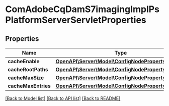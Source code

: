 # ComAdobeCqDamS7imagingImplPsPlatformServerServletProperties

## Properties
Name | Type | Description | Notes
------------ | ------------- | ------------- | -------------
**cacheEnable** | [**OpenAPI\Server\Model\ConfigNodePropertyBoolean**](ConfigNodePropertyBoolean.md) |  | [optional] 
**cacheRootPaths** | [**OpenAPI\Server\Model\ConfigNodePropertyArray**](ConfigNodePropertyArray.md) |  | [optional] 
**cacheMaxSize** | [**OpenAPI\Server\Model\ConfigNodePropertyInteger**](ConfigNodePropertyInteger.md) |  | [optional] 
**cacheMaxEntries** | [**OpenAPI\Server\Model\ConfigNodePropertyInteger**](ConfigNodePropertyInteger.md) |  | [optional] 

[[Back to Model list]](../README.md#documentation-for-models) [[Back to API list]](../README.md#documentation-for-api-endpoints) [[Back to README]](../README.md)



